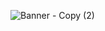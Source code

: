 


 
![Banner - Copy (2)](https://user-images.githubusercontent.com/120823949/210890568-7f0ca66c-bc79-4554-9213-7899a4f27b65.png)

